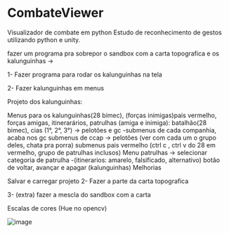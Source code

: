 # CombateViewer
Visualizador de combate em python 
Estudo de reconhecimento de gestos utilizando python e unity.

fazer um programa pra sobrepor o sandbox com a carta topografica e os kalunguinhas ->

1- Fazer programa para rodar os kalunguinhas na tela

2- Fazer kalunguinhas em menus

Projeto dos kalunguinhas:

Menus para os kalunguinhas(28 bimec), (forças inimigas)pais vermelho, forças amigas, itinerarários, patrulhas (amiga e inimiga): batalhão(28 bimec), cias (1°, 2°, 3°) -> pelotões e gc -submenus de cada companhia, acaba nos gc
submenus de ccap -> pelotões (ver com cada um o grupo deles, chata pra porra)
submenus pais vermelho (ctrl c , ctrl v do 28 em vermelho, grupo de patrulhas inclusos)
Menu patrulhas -> selecionar categoria de patrulha -(itinerarios: amarelo, falsificado, alternativo) botão de voltar, avançar e apagar (kalunguinhas)
Melhorias

Salvar e carregar projeto
2- Fazer a parte da carta topografica

3- (extra) fazer a mescla do sandbox com a carta

Escalas de cores (Hue no opencv)

![image](https://user-images.githubusercontent.com/58194653/202765848-e05eeef4-d891-457c-b731-8f02c8d8a5f7.png)

